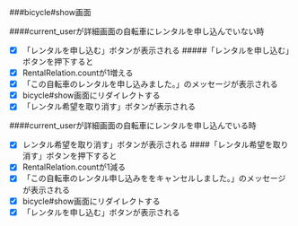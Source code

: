 ###bicycle#show画面

####current_userが詳細画面の自転車にレンタルを申し込んでいない時
- [x] 「レンタルを申し込む」ボタンが表示される
#####「レンタルを申し込む」ボタンを押下すると
- [x] RentalRelation.countが1増える
- [x] 「この自転車のレンタルを申し込みました。」のメッセージが表示される
- [x] bicycle#show画面にリダイレクトする
- [x] 「レンタル希望を取り消す」ボタンが表示される

####current_userが詳細画面の自転車にレンタルを申し込んでいる時
- [x] レンタル希望を取り消す」ボタンが表示される
####「レンタル希望を取り消す」ボタンを押下すると
- [x] RentalRelation.countが1減る
- [x] 「この自転車のレンタル申し込みををキャンセルしました。」のメッセージが表示される
- [x] bicycle#show画面にリダイレクトする
- [x] 「レンタルを申し込む」ボタンが表示される
